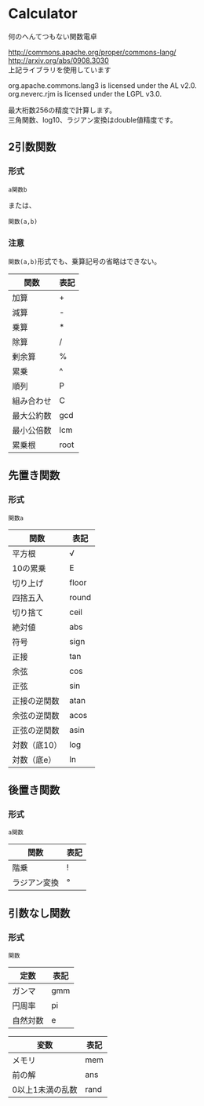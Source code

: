 # Calculator
  
何のへんてつもない関数電卓  
  
http://commons.apache.org/proper/commons-lang/  
http://arxiv.org/abs/0908.3030  
上記ライブラリを使用しています  
  
org.apache.commons.lang3 is licensed under the AL v2.0.  
org.neverc.rjm           is licensed under the LGPL v3.0.  
  
最大桁数256の精度で計算します。  
三角関数、log10、ラジアン変換はdouble値精度です。  

## 2引数関数

### 形式

```
a関数b
```

または、

```
関数(a,b)
```

### 注意

`関数(a,b)`形式でも、乗算記号の省略はできない。

| 関数       | 表記   |
|------------|--------|
| 加算       | +      |
| 減算       | -      |
| 乗算       | *      |
| 除算       | /      |
| 剰余算     | %      |
| 累乗       | ^      |
| 順列       | P      |
| 組み合わせ | C      |
| 最大公約数 | gcd    |
| 最小公倍数 | lcm    |
| 累乗根     | root   |

## 先置き関数

### 形式

```
関数a
```

| 関数         | 表記   |
|--------------|--------|
| 平方根       | √      |
| 10の累乗     | E      |
| 切り上げ     | floor  |
| 四捨五入     | round  |
| 切り捨て     | ceil   |
| 絶対値       | abs    |
| 符号         | sign   |
| 正接         | tan    |
| 余弦         | cos    |
| 正弦         | sin    |
| 正接の逆関数 | atan   |
| 余弦の逆関数 | acos   |
| 正弦の逆関数 | asin   |
| 対数（底10） | log    |
| 対数（底e）  | ln     |

## 後置き関数

### 形式

```
a関数
```

| 関数         | 表記 |
|--------------|------|
| 階乗         | !    |
| ラジアン変換 | °    |

## 引数なし関数

### 形式

```
関数
```

| 定数     | 表記 |
|----------|------|
| ガンマ   | gmm  |
| 円周率   | pi   |
| 自然対数 | e    |

| 変数             | 表記 |
|------------------|------|
| メモリ           | mem  |
| 前の解           | ans  |
| 0以上1未満の乱数 | rand |
